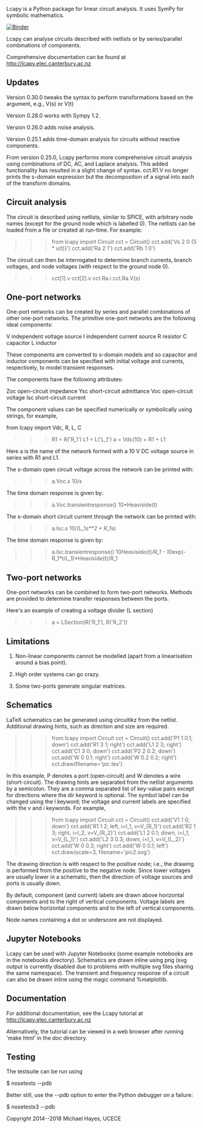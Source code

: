 Lcapy is a Python package for linear circuit analysis.  It uses SymPy
for symbolic mathematics.

[![Binder](http://mybinder.org/badge.svg)](https://mybinder.org/v2/gh/mph-/lcapy/master)

Lcapy can analyse circuits described with netlists or by
series/parallel combinations of components.

Comprehensive documentation can be found at http://lcapy.elec.canterbury.ac.nz



Updates
-------

Version 0.30.0 tweaks the syntax to perform transformations based on the argument, e.g., V(s) or V(t)

Version 0.28.0 works with Sympy 1.2.

Version 0.26.0 adds noise analysis.

Version 0.25.1 adds time-domain analysis for circuits without reactive
components.

From version 0.25.0, Lcapy performs more comprehensive circuit
analysis using combinations of DC, AC, and Laplace analysis.  This
added functionality has resulted in a slight change of syntax.
cct.R1.V no longer prints the s-domain expression but the
decomposition of a signal into each of the transform domains.


Circuit analysis
----------------

The circuit is described using netlists, similar to SPICE, with
arbitrary node names (except for the ground node which is labelled 0).
The netlists can be loaded from a file or created at run-time.  For
example:

   >>> from lcapy import Circuit
   >>> cct = Circuit()
   >>> cct.add('Vs 2 0 {5 * u(t)}') 
   >>> cct.add('Ra 2 1') 
   >>> cct.add('Rb 1 0') 

The circuit can then be interrogated to determine branch currents,
branch voltages, and node voltages (with respect to the ground node 0).

   >>> cct[1].v
   >>> cct[2].v
   >>> cct.Ra.i
   >>> cct.Ra.V(s)


One-port networks
-----------------

One-port networks can be created by series and parallel combinations
of other one-port networks.  The primitive one-port networks are the
following ideal components:

V independent voltage source
I independent current source
R resistor
C capacitor
L inductor

These components are converted to s-domain models and so capacitor and
inductor components can be specified with initial voltage and
currents, respectively, to model transient responses.

The components have the following attributes:

Zoc open-circuit impedance
Ysc short-circuit admittance
Voc open-circuit voltage
Isc short-circuit current

The component values can be specified numerically or symbolically
using strings, for example,

from lcapy import Vdc, R, L, C

   >>> R1 = R('R_1') 
   >>> L1 = L('L_1')
   >>> a = Vdc(10) + R1 + L1

Here a is the name of the network formed with a 10 V DC voltage source in
series with R1 and L1.

The s-domain open circuit voltage across the network can be printed with:
   >>> a.Voc.s
   10/s

The time domain response is given by:
   >>> a.Voc.transientresponse()
   10*Heaviside(t)

The s-domain short circuit current through the network can be printed with:
   >>> a.Isc.s
   10/(L_1*s**2 + R_1*s)

The time domain response is given by:
   >>> a.Isc.transientresponse()
   10*Heaviside(t)/R_1 - 10*exp(-R_1*t/L_1)*Heaviside(t)/R_1


Two-port networks
-----------------

One-port networks can be combined to form two-port networks.  Methods
are provided to determine transfer responses between the ports.

Here's an example of creating a voltage divider (L section)

   >>> a = LSection(R('R_1'), R('R_2'))


Limitations
-----------

1. Non-linear components cannot be modelled (apart from a linearisation around a bias point).

2. High order systems can go crazy.

3. Some two-ports generate singular matrices.


Schematics
----------

LaTeX schematics can be generated using circuitikz from the netlist.
Additional drawing hints, such as direction and size are required.

   >>> from lcapy import Circuit
   >>> cct = Circuit()
   >>> cct.add('P1 1 0.1; down')
   >>> cct.add('R1 3 1; right')
   >>> cct.add('L1 2 3; right')
   >>> cct.add('C1 3 0; down')
   >>> cct.add('P2 2 0.2; down')
   >>> cct.add('W 0 0.1; right')
   >>> cct.add('W 0.2 0.2; right')
   >>> cct.draw(filename='pic.tex')

In this example, P denotes a port (open-circuit) and W denotes a wire
(short-circuit).  The drawing hints are separated from the netlist
arguments by a semicolon.  They are a comma separated list of
key-value pairs except for directions where the dir keyword is
optional.  The symbol label can be changed using the l keyword; the
voltage and current labels are specified with the v and i keywords.
For example,

   >>> from lcapy import Circuit
   >>> cct = Circuit()
   >>> cct.add('V1 1 0; down')
   >>> cct.add('R1 1 2; left, i=I_1, v=V_{R_1}')
   >>> cct.add('R2 1 3; right, i=I_2, v=V_{R_2}')
   >>> cct.add('L1 2 0.1; down, i=I_1, v=V_{L_1}')
   >>> cct.add('L2 3 0.3; down, i=I_1, v=V_{L_2}')
   >>> cct.add('W 0 0.3; right')
   >>> cct.add('W 0 0.1; left')
   >>> cct.draw(scale=3, filename='pic2.svg')

The drawing direction is with respect to the positive node; i.e., the
drawing is performed from the positive to the negative node.  Since
lower voltages are usually lower in a schematic, then the direction of
voltage sources and ports is usually down.

By default, component (and current) labels are drawn above horizontal
components and to the right of vertical components.  Voltage labels
are drawn below horizontal components and to the left of vertical
components.

Node names containing a dot or underscore are not displayed.


Jupyter Notebooks
-----------------

Lcapy can be used with Jupyter Notebooks (some example notebooks are
in the notebooks directory).  Schematics are drawn inline using png
(svg output is currently disabled due to problems with multiple svg
files sharing the same namespace).  The transient and frequency
response of a circuit can also be drawn inline using the magic command
%matplotlib.


Documentation
-------------

For additional documentation, see the Lcapy tutorial at
http://lcapy.elec.canterbury.ac.nz

Alternatively, the tutorial can be viewed in a web browser after
running 'make html' in the doc directory.


Testing
-------

The testsuite can be run using

   $ nosetests --pdb

Better still, use the --pdb option to enter the Python debugger on a failure:

   $ nosetests3 --pdb



Copyright 2014--2018 Michael Hayes, UCECE
